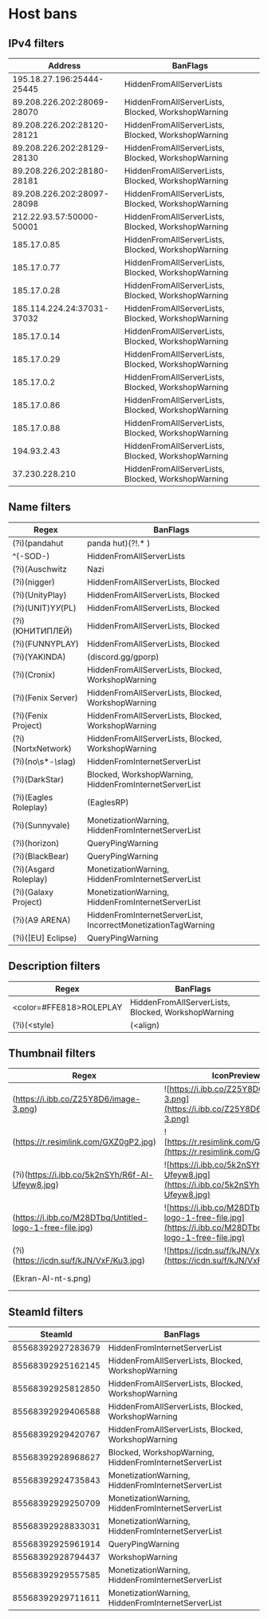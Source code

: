 # Host bans

## IPv4 filters
| Address                    | BanFlags                                           |
| -------------------------- | -------------------------------------------------- |
| 195.18.27.196:25444-25445  | HiddenFromAllServerLists                           |
| 89.208.226.202:28069-28070 | HiddenFromAllServerLists, Blocked, WorkshopWarning |
| 89.208.226.202:28120-28121 | HiddenFromAllServerLists, Blocked, WorkshopWarning |
| 89.208.226.202:28129-28130 | HiddenFromAllServerLists, Blocked, WorkshopWarning |
| 89.208.226.202:28180-28181 | HiddenFromAllServerLists, Blocked, WorkshopWarning |
| 89.208.226.202:28097-28098 | HiddenFromAllServerLists, Blocked, WorkshopWarning |
| 212.22.93.57:50000-50001   | HiddenFromAllServerLists, Blocked, WorkshopWarning |
| 185.17.0.85                | HiddenFromAllServerLists, Blocked, WorkshopWarning |
| 185.17.0.77                | HiddenFromAllServerLists, Blocked, WorkshopWarning |
| 185.17.0.28                | HiddenFromAllServerLists, Blocked, WorkshopWarning |
| 185.114.224.24:37031-37032 | HiddenFromAllServerLists, Blocked, WorkshopWarning |
| 185.17.0.14                | HiddenFromAllServerLists, Blocked, WorkshopWarning |
| 185.17.0.29                | HiddenFromAllServerLists, Blocked, WorkshopWarning |
| 185.17.0.2                 | HiddenFromAllServerLists, Blocked, WorkshopWarning |
| 185.17.0.86                | HiddenFromAllServerLists, Blocked, WorkshopWarning |
| 185.17.0.88                | HiddenFromAllServerLists, Blocked, WorkshopWarning |
| 194.93.2.43                | HiddenFromAllServerLists, Blocked, WorkshopWarning |
| 37.230.228.210             | HiddenFromAllServerLists, Blocked, WorkshopWarning |

## Name filters
| Regex                                                        | BanFlags                                                      |
| ------------------------------------------------------------ | ------------------------------------------------------------- |
| (?i)(pandahut|panda hut)(?!.* )                              | HiddenFromAllServerLists                                      |
| ^(-SOD-)                                                     | HiddenFromAllServerLists                                      |
| (?i)(Auschwitz|Nazi|Nazista|Anti-Negro|Anti-Jew|Anti-Judeus) | HiddenFromAllServerLists, Blocked                             |
| (?i)(nigger)                                                 | HiddenFromAllServerLists, Blocked                             |
| (?i)(UnityPlay)                                              | HiddenFromAllServerLists, Blocked                             |
| (?i)(UNIT)Y*У*(PL)                                           | HiddenFromAllServerLists, Blocked                             |
| (?i)(ЮНИТИПЛЕЙ)                                              | HiddenFromAllServerLists, Blocked                             |
| (?i)(FUNNYPLAY)                                              | HiddenFromAllServerLists, Blocked                             |
| (?i)(YAKINDA)|(discord.gg/gporp)|(GPO LIFE)                  | HiddenFromInternetServerList                                  |
| (?i)(Cronix)                                                 | HiddenFromAllServerLists, Blocked, WorkshopWarning            |
| (?i)(Fenix Server)                                           | HiddenFromAllServerLists, Blocked, WorkshopWarning            |
| (?i)(Fenix Project)                                          | HiddenFromAllServerLists, Blocked, WorkshopWarning            |
| (?i)(NortxNetwork)                                           | HiddenFromAllServerLists, Blocked, WorkshopWarning            |
| (?i)(no\s*-*\s*lag)                                          | HiddenFromInternetServerList                                  |
| (?i)(DarkStar)                                               | Blocked, WorkshopWarning, HiddenFromInternetServerList        |
| (?i)(Eagles Roleplay)|(EaglesRP)                             | MonetizationWarning, HiddenFromInternetServerList             |
| (?i)(Sunnyvale)                                              | MonetizationWarning, HiddenFromInternetServerList             |
| (?i)(horizon)                                                | QueryPingWarning                                              |
| (?i)(BlackBear)                                              | QueryPingWarning                                              |
| (?i)(Asgard Roleplay)                                        | MonetizationWarning, HiddenFromInternetServerList             |
| (?i)(Galaxy Project)                                         | MonetizationWarning, HiddenFromInternetServerList             |
| (?i)(A9 ARENA)                                               | HiddenFromInternetServerList, IncorrectMonetizationTagWarning |
| (?i)(\[EU\] Eclipse)                                         | QueryPingWarning                                              |

## Description filters
| Regex                           | BanFlags                                           |
| ------------------------------- | -------------------------------------------------- |
| <color=#FFE818>ROLEPLAY</color> | HiddenFromAllServerLists, Blocked, WorkshopWarning |
| (?i)(<style)|(<align)           | HiddenFromInternetServerList                       |

## Thumbnail filters
| Regex                                                    | IconPreview                                                                                                       | BanFlags                                           |
| -------------------------------------------------------- | ----------------------------------------------------------------------------------------------------------------- | -------------------------------------------------- |
| (https://i.ibb.co/Z25Y8D6/image-3.png)                   | ![https://i.ibb.co/Z25Y8D6/image-3.png](https://i.ibb.co/Z25Y8D6/image-3.png)                                     | HiddenFromAllServerLists                           |
| (https://r.resimlink.com/GXZ0gP2.jpg)                    | ![https://r.resimlink.com/GXZ0gP2.jpg](https://r.resimlink.com/GXZ0gP2.jpg)                                       | HiddenFromInternetServerList                       |
| (?i)(https://i.ibb.co/5k2nSYh/R6f-Al-Ufeyw8.jpg)         | ![https://i.ibb.co/5k2nSYh/R6f-Al-Ufeyw8.jpg](https://i.ibb.co/5k2nSYh/R6f-Al-Ufeyw8.jpg)                         | HiddenFromAllServerLists, Blocked                  |
| (https://i.ibb.co/M28DTbq/Untitled-logo-1-free-file.jpg) | ![https://i.ibb.co/M28DTbq/Untitled-logo-1-free-file.jpg](https://i.ibb.co/M28DTbq/Untitled-logo-1-free-file.jpg) | HiddenFromAllServerLists, Blocked                  |
| (?i)(https://icdn.su/f/kJN/VxF/Ku3.jpg)                  | ![https://icdn.su/f/kJN/VxF/Ku3.jpg](https://icdn.su/f/kJN/VxF/Ku3.jpg)                                           | HiddenFromAllServerLists, Blocked, WorkshopWarning |
| (Ekran-Al-nt-s.png)                                      |                                                                                                                   | MonetizationWarning, HiddenFromInternetServerList  |

## SteamId filters
| SteamId           | BanFlags                                               |
| ----------------- | ------------------------------------------------------ |
| 85568392927283679 | HiddenFromInternetServerList                           |
| 85568392925162145 | HiddenFromAllServerLists, Blocked, WorkshopWarning     |
| 85568392925812850 | HiddenFromAllServerLists, Blocked, WorkshopWarning     |
| 85568392929406588 | HiddenFromAllServerLists, Blocked, WorkshopWarning     |
| 85568392929420767 | HiddenFromAllServerLists, Blocked, WorkshopWarning     |
| 85568392928968627 | Blocked, WorkshopWarning, HiddenFromInternetServerList |
| 85568392924735843 | MonetizationWarning, HiddenFromInternetServerList      |
| 85568392929250709 | MonetizationWarning, HiddenFromInternetServerList      |
| 85568392928833031 | MonetizationWarning, HiddenFromInternetServerList      |
| 85568392925961914 | QueryPingWarning                                       |
| 85568392928794437 | WorkshopWarning                                        |
| 85568392929557585 | MonetizationWarning, HiddenFromInternetServerList      |
| 85568392929711611 | MonetizationWarning, HiddenFromInternetServerList      |
